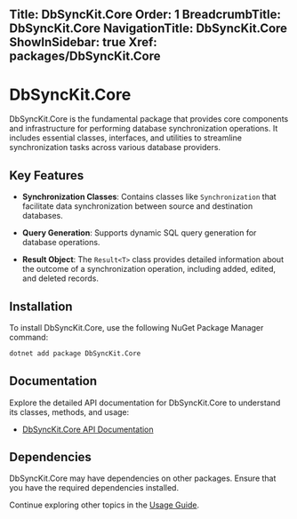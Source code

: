 ﻿﻿Title: DbSyncKit.Core
Order: 1
BreadcrumbTitle: DbSyncKit.Core
NavigationTitle: DbSyncKit.Core
ShowInSidebar: true
Xref: packages/DbSyncKit.Core
---

# DbSyncKit.Core

DbSyncKit.Core is the fundamental package that provides core components and infrastructure for performing database synchronization operations. It includes essential classes, interfaces, and utilities to streamline synchronization tasks across various database providers.

## Key Features

- **Synchronization Classes**: Contains classes like `Synchronization` that facilitate data synchronization between source and destination databases.

- **Query Generation**: Supports dynamic SQL query generation for database operations.

- **Result Object**: The `Result<T>` class provides detailed information about the outcome of a synchronization operation, including added, edited, and deleted records.

## Installation

To install DbSyncKit.Core, use the following NuGet Package Manager command:

```bash
dotnet add package DbSyncKit.Core
```

## Documentation

Explore the detailed API documentation for DbSyncKit.Core to understand its classes, methods, and usage:

- [DbSyncKit.Core API Documentation](xref:api-DbSyncKit.Core)

## Dependencies

DbSyncKit.Core may have dependencies on other packages. Ensure that you have the required dependencies installed.

Continue exploring other topics in the [Usage Guide](xref:usage).